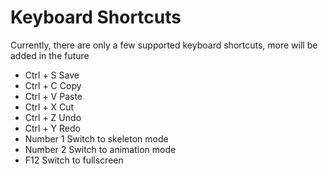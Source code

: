 # Keyboard Shortcuts

Currently, there are only a few supported keyboard shortcuts, more will be added in the future

- Ctrl + S  Save
- Ctrl + C  Copy
- Ctrl + V  Paste
- Ctrl + X  Cut
- Ctrl + Z  Undo
- Ctrl + Y  Redo
- Number 1  Switch to skeleton mode
- Number 2  Switch to animation mode
- F12  Switch to fullscreen